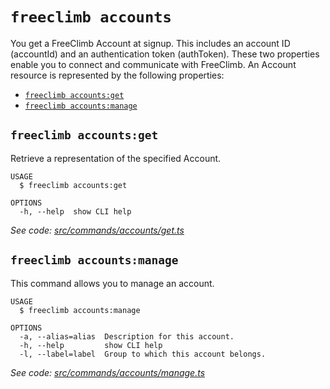 `freeclimb accounts`
====================

You get a FreeClimb Account at signup. This includes an account ID (accountId) and an authentication token (authToken). These two properties enable you to connect and communicate with FreeClimb. An Account resource is represented by the following properties:

* [`freeclimb accounts:get`](#freeclimb-accountsget)
* [`freeclimb accounts:manage`](#freeclimb-accountsmanage)

## `freeclimb accounts:get`

Retrieve a representation of the specified Account.

```
USAGE
  $ freeclimb accounts:get

OPTIONS
  -h, --help  show CLI help
```

_See code: [src/commands/accounts/get.ts](https://github.com/jblack-vail/freeclimb-cli-cd-test/blob/v0.2.0/src/commands/accounts/get.ts)_

## `freeclimb accounts:manage`

This command allows you to manage an account.

```
USAGE
  $ freeclimb accounts:manage

OPTIONS
  -a, --alias=alias  Description for this account.
  -h, --help         show CLI help
  -l, --label=label  Group to which this account belongs.
```

_See code: [src/commands/accounts/manage.ts](https://github.com/jblack-vail/freeclimb-cli-cd-test/blob/v0.2.0/src/commands/accounts/manage.ts)_
